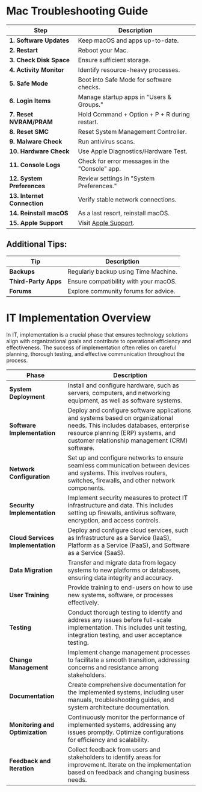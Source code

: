# Mac Troubleshooting Guide

| **Step**                       | **Description**                                        |
|---------------------------------|--------------------------------------------------------|
| **1. Software Updates**         | Keep macOS and apps up-to-date.                        |
| **2. Restart**                  | Reboot your Mac.                                       |
| **3. Check Disk Space**         | Ensure sufficient storage.                             |
| **4. Activity Monitor**         | Identify resource-heavy processes.                     |
| **5. Safe Mode**                | Boot into Safe Mode for software checks.               |
| **6. Login Items**              | Manage startup apps in "Users & Groups."               |
| **7. Reset NVRAM/PRAM**         | Hold Command + Option + P + R during restart.          |
| **8. Reset SMC**                | Reset System Management Controller.                    |
| **9. Malware Check**            | Run antivirus scans.                                   |
| **10. Hardware Check**          | Use Apple Diagnostics/Hardware Test.                   |
| **11. Console Logs**            | Check for error messages in the "Console" app.         |
| **12. System Preferences**      | Review settings in "System Preferences."               |
| **13. Internet Connection**     | Verify stable network connections.                     |
| **14. Reinstall macOS**         | As a last resort, reinstall macOS.                     |
| **15. Apple Support**           | Visit [Apple Support](https://support.apple.com/).     |

## Additional Tips:

| **Tip**                        | **Description**                                        |
|---------------------------------|--------------------------------------------------------|
| **Backups**                     | Regularly backup using Time Machine.                   |
| **Third-Party Apps**            | Ensure compatibility with your macOS.                  |
| **Forums**                      | Explore community forums for advice.  


# IT Implementation Overview

In IT, implementation is a crucial phase that ensures technology solutions align with organizational goals and contribute to operational efficiency and effectiveness. The success of implementation often relies on careful planning, thorough testing, and effective communication throughout the process.

| Phase                     | Description                                                                                          |
|---------------------------|------------------------------------------------------------------------------------------------------|
| **System Deployment**     | Install and configure hardware, such as servers, computers, and networking equipment, as well as software systems. |
| **Software Implementation** | Deploy and configure software applications and systems based on organizational needs. This includes databases, enterprise resource planning (ERP) systems, and customer relationship management (CRM) software. |
| **Network Configuration** | Set up and configure networks to ensure seamless communication between devices and systems. This involves routers, switches, firewalls, and other network components. |
| **Security Implementation** | Implement security measures to protect IT infrastructure and data. This includes setting up firewalls, antivirus software, encryption, and access controls. |
| **Cloud Services Implementation** | Deploy and configure cloud services, such as Infrastructure as a Service (IaaS), Platform as a Service (PaaS), and Software as a Service (SaaS). |
| **Data Migration**        | Transfer and migrate data from legacy systems to new platforms or databases, ensuring data integrity and accuracy. |
| **User Training**         | Provide training to end-users on how to use new systems, software, or processes effectively. |
| **Testing**               | Conduct thorough testing to identify and address any issues before full-scale implementation. This includes unit testing, integration testing, and user acceptance testing. |
| **Change Management**     | Implement change management processes to facilitate a smooth transition, addressing concerns and resistance among stakeholders. |
| **Documentation**         | Create comprehensive documentation for the implemented systems, including user manuals, troubleshooting guides, and system architecture documentation. |
| **Monitoring and Optimization** | Continuously monitor the performance of implemented systems, addressing any issues promptly. Optimize configurations for efficiency and scalability. |
| **Feedback and Iteration** | Collect feedback from users and stakeholders to identify areas for improvement. Iterate on the implementation based on feedback and changing business needs. |


